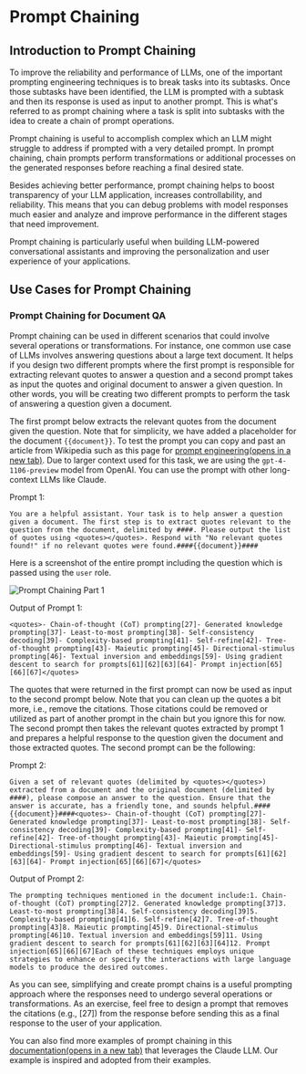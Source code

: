 # Prompt Chaining

## Introduction to Prompt Chaining

To improve the reliability and performance of LLMs, one of the important prompting engineering techniques is to break tasks into its subtasks. Once those subtasks have been identified, the LLM is prompted with a subtask and then its response is used as input to another prompt. This is what's referred to as prompt chaining where a task is split into subtasks with the idea to create a chain of prompt operations.

Prompt chaining is useful to accomplish complex which an LLM might struggle to address if prompted with a very detailed prompt. In prompt chaining, chain prompts perform transformations or additional processes on the generated responses before reaching a final desired state.

Besides achieving better performance, prompt chaining helps to boost transparency of your LLM application, increases controllability, and reliability. This means that you can debug problems with model responses much easier and analyze and improve performance in the different stages that need improvement.

Prompt chaining is particularly useful when building LLM-powered conversational assistants and improving the personalization and user experience of your applications.

## Use Cases for Prompt Chaining

### Prompt Chaining for Document QA

Prompt chaining can be used in different scenarios that could involve several operations or transformations. For instance, one common use case of LLMs involves answering questions about a large text document. It helps if you design two different prompts where the first prompt is responsible for extracting relevant quotes to answer a question and a second prompt takes as input the quotes and original document to answer a given question. In other words, you will be creating two different prompts to perform the task of answering a question given a document.

The first prompt below extracts the relevant quotes from the document given the question. Note that for simplicity, we have added a placeholder for the document `{{document}}`. To test the prompt you can copy and past an article from Wikipedia such as this page for [prompt engineering(opens in a new tab)](https://en.wikipedia.org/wiki/Prompt_engineering). Due to larger context used for this task, we are using the `gpt-4-1106-preview` model from OpenAI. You can use the prompt with other long-context LLMs like Claude.

Prompt 1:

```
You are a helpful assistant. Your task is to help answer a question given a document. The first step is to extract quotes relevant to the question from the document, delimited by ####. Please output the list of quotes using <quotes></quotes>. Respond with "No relevant quotes found!" if no relevant quotes were found.####{{document}}####
```



Here is a screenshot of the entire prompt including the question which is passed using the `user` role.

![Prompt Chaining Part 1](https://www.promptingguide.ai/_next/image?url=%2F_next%2Fstatic%2Fmedia%2Fprompt-chaining-1.4bdd376c.png&w=1920&q=75)

Output of Prompt 1:

```
<quotes>- Chain-of-thought (CoT) prompting[27]- Generated knowledge prompting[37]- Least-to-most prompting[38]- Self-consistency decoding[39]- Complexity-based prompting[41]- Self-refine[42]- Tree-of-thought prompting[43]- Maieutic prompting[45]- Directional-stimulus prompting[46]- Textual inversion and embeddings[59]- Using gradient descent to search for prompts[61][62][63][64]- Prompt injection[65][66][67]</quotes>
```



The quotes that were returned in the first prompt can now be used as input to the second prompt below. Note that you can clean up the quotes a bit more, i.e., remove the citations. Those citations could be removed or utilized as part of another prompt in the chain but you ignore this for now. The second prompt then takes the relevant quotes extracted by prompt 1 and prepares a helpful response to the question given the document and those extracted quotes. The second prompt can be the following:

Prompt 2:

```
Given a set of relevant quotes (delimited by <quotes></quotes>) extracted from a document and the original document (delimited by ####), please compose an answer to the question. Ensure that the answer is accurate, has a friendly tone, and sounds helpful.####{{document}}####<quotes>- Chain-of-thought (CoT) prompting[27]- Generated knowledge prompting[37]- Least-to-most prompting[38]- Self-consistency decoding[39]- Complexity-based prompting[41]- Self-refine[42]- Tree-of-thought prompting[43]- Maieutic prompting[45]- Directional-stimulus prompting[46]- Textual inversion and embeddings[59]- Using gradient descent to search for prompts[61][62][63][64]- Prompt injection[65][66][67]</quotes>
```



Output of Prompt 2:

```
The prompting techniques mentioned in the document include:1. Chain-of-thought (CoT) prompting[27]2. Generated knowledge prompting[37]3. Least-to-most prompting[38]4. Self-consistency decoding[39]5. Complexity-based prompting[41]6. Self-refine[42]7. Tree-of-thought prompting[43]8. Maieutic prompting[45]9. Directional-stimulus prompting[46]10. Textual inversion and embeddings[59]11. Using gradient descent to search for prompts[61][62][63][64]12. Prompt injection[65][66][67]Each of these techniques employs unique strategies to enhance or specify the interactions with large language models to produce the desired outcomes.
```



As you can see, simplifying and create prompt chains is a useful prompting approach where the responses need to undergo several operations or transformations. As an exercise, feel free to design a prompt that removes the citations (e.g., [27]) from the response before sending this as a final response to the user of your application.

You can also find more examples of prompt chaining in this [documentation(opens in a new tab)](https://docs.anthropic.com/claude/docs/prompt-chaining) that leverages the Claude LLM. Our example is inspired and adopted from their examples.